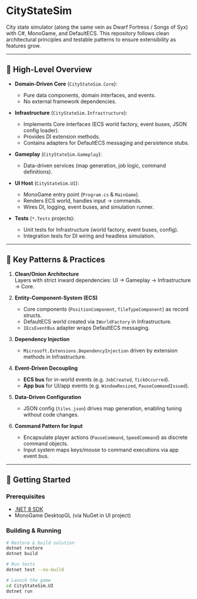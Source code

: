 ﻿# CityStateSim

City state simulator (along the same vein as Dwarf Fortress / Songs of Syx) with C#, MonoGame, and DefaultECS. This repository follows clean architectural principles and testable patterns to ensure extensibility as features grow.

---

## 🎯 High-Level Overview

- **Domain-Driven Core** (`CityStateSim.Core`):  
  - Pure data components, domain interfaces, and events.  
  - No external framework dependencies.

- **Infrastructure** (`CityStateSim.Infrastructure`):  
  - Implements Core interfaces (ECS world factory, event buses, JSON config loader).  
  - Provides DI extension methods.  
  - Contains adapters for DefaultECS messaging and persistence stubs.

- **Gameplay** (`CityStateSim.Gameplay`):  
  - Data-driven services (map generation, job logic, command definitions).  

- **UI Host** (`CityStateSim.UI`):  
  - MonoGame entry point (`Program.cs` & `MainGame`).  
  - Renders ECS world, handles input → commands.  
  - Wires DI, logging, event buses, and simulation runner.

- **Tests** (`*.Tests` projects):  
  - Unit tests for Infrastructure (world factory, event buses, config).  
  - Integration tests for DI wiring and headless simulation.

---

## 🔑 Key Patterns & Practices

1. **Clean/Onion Architecture**  
   Layers with strict inward dependencies: UI → Gameplay → Infrastructure → Core.

2. **Entity-Component-System (ECS)**  
   - Core components (`PositionComponent`, `TileTypeComponent`) as record structs.  
   - DefaultECS world created via `IWorldFactory` in Infrastructure.  
   - `IEcsEventBus` adapter wraps DefaultECS messaging.

3. **Dependency Injection**  
   - `Microsoft.Extensions.DependencyInjection` driven by extension methods in Infrastructure.  

4. **Event-Driven Decoupling**  
   - **ECS bus** for in-world events (e.g. `JobCreated`, `TickOccurred`).  
   - **App bus** for UI/app events (e.g. `WindowResized`, `PauseCommandIssued`).

5. **Data-Driven Configuration**  
   - JSON config (`tiles.json`) drives map generation, enabling tuning without code changes.  

7. **Command Pattern for Input**  
   - Encapsulate player actions (`PauseCommand`, `SpeedCommand`) as discrete command objects.  
   - Input system maps keys/mouse to command executions via app event bus.

---

## 🚀 Getting Started

### Prerequisites

- [.NET 8 SDK](https://dotnet.microsoft.com/download)  
- MonoGame DesktopGL (via NuGet in UI project)  

### Building & Running

```bash
# Restore & build solution
dotnet restore
dotnet build

# Run tests
dotnet test --no-build

# Launch the game
cd CityStateSim.UI
dotnet run
